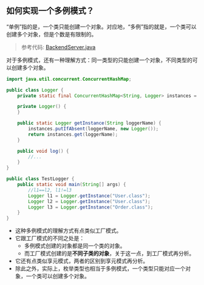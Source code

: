## 如何实现一个多例模式？

“单例”指的是，一个类只能创建一个对象。对应地，“多例”指的就是，一个类可以创建多个对象，但是个数是有限制的。
> 参考代码: [BackendServer.java](BackendServer.java)

对于多例模式，还有一种理解方式：同一类型的只能创建一个对象，不同类型的可以创建多个对象。

```java
import java.util.concurrent.ConcurrentHashMap;

public class Logger {
    private static final ConcurrentHashMap<String, Logger> instances = new ConcurrentHashMap<>();

    private Logger() {
    }

    public static Logger getInstance(String loggerName) {
        instances.putIfAbsent(loggerName, new Logger());
        return instances.get(loggerName);
    }

    public void log() {
        //...
    }
}

public class TestLogger {
    public static void main(String[] args) {
        //l1==l2, l1!=l3
        Logger l1 = Logger.getInstance("User.class");
        Logger l2 = Logger.getInstance("User.class");
        Logger l3 = Logger.getInstance("Order.class");
    }
}

```

- 这种多例模式的理解方式有点类似工厂模式。
- 它跟工厂模式的不同之处是：
    - 多例模式创建的对象都是同一个类的对象。
    - 而工厂模式创建的是**不同子类的对象**，关于这一点，到工厂模式再分析。
- 它还有点类似享元模式，两者的区别到享元模式再分析。
- 除此之外，实际上，枚举类型也相当于多例模式，一个类型只能对应一个对象，一个类可以创建多个对象。